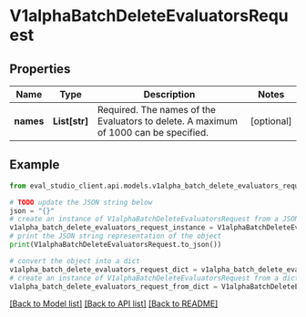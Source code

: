 # V1alphaBatchDeleteEvaluatorsRequest


## Properties

Name | Type | Description | Notes
------------ | ------------- | ------------- | -------------
**names** | **List[str]** | Required. The names of the Evaluators to delete. A maximum of 1000 can be specified. | [optional] 

## Example

```python
from eval_studio_client.api.models.v1alpha_batch_delete_evaluators_request import V1alphaBatchDeleteEvaluatorsRequest

# TODO update the JSON string below
json = "{}"
# create an instance of V1alphaBatchDeleteEvaluatorsRequest from a JSON string
v1alpha_batch_delete_evaluators_request_instance = V1alphaBatchDeleteEvaluatorsRequest.from_json(json)
# print the JSON string representation of the object
print(V1alphaBatchDeleteEvaluatorsRequest.to_json())

# convert the object into a dict
v1alpha_batch_delete_evaluators_request_dict = v1alpha_batch_delete_evaluators_request_instance.to_dict()
# create an instance of V1alphaBatchDeleteEvaluatorsRequest from a dict
v1alpha_batch_delete_evaluators_request_from_dict = V1alphaBatchDeleteEvaluatorsRequest.from_dict(v1alpha_batch_delete_evaluators_request_dict)
```
[[Back to Model list]](../README.md#documentation-for-models) [[Back to API list]](../README.md#documentation-for-api-endpoints) [[Back to README]](../README.md)


